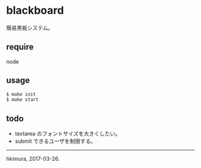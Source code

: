 # blackboard

簡易黒板システム。

## require

node

## usage

```sh
$ make init
$ make start
```

## todo

* textarea のフォントサイズを大きくしたい。
* submit できるユーザを制限する。

---
hkimura, 2017-03-26.
